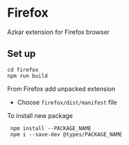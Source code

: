 # Firefox
Azkar extension for Firefox browser



## Set up

```
cd firefox
npm run build
```

From Firefox add unpacked extension
- Choose `firefox/dist/manifest` file

To install new package
```
 npm install --PACKAGE_NAME
 npm i --save-dev @types/PACKAGE_NAME
```